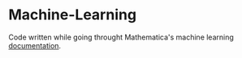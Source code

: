 # Machine-Learning

Code written while going throught Mathematica's machine learning [documentation](http://reference.wolfram.com/language/guide/MachineLearning.html).
